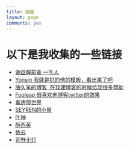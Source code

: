 ```yaml
---
title: 链接
layout: page
comments: yes
---
```


# 以下是我收集的一些链接  
  
  
- <a href="http://yihui.name/cn/" target="_blank">谢益辉前辈 一牛人</a>
- <a href="http://yonsm.net/" target="_blank">Yonsm 我就是扒的他的模板，看出来了吧 </a>
- <a href="http://tangjiujun.github.io/" target="_blank"> 唐久军的博客 ,在我建博客的时候给我很多帮助</a>
- <a href="http://blog.fooleap.org/" target="_blank">Fooleap 很喜欢他博客twitter的效果</a>
- <a href="http://kantou.tk/" target="_blank"> 看透那世界 </a>
- <a href="http://sann.me/" target="_blank"> SEYREN的小屋 </a>
- <a href="http://xwyam.github.com/" target="_blank"> 叶神 </a>
- <a href="http://www.imsuzie.com" target="_blank"> 酥西黄 </a>
- <a href="http://lilydjwg.is-programmer.com/" target="_blank"> 依云 </a>
- <a href="http://ihacklog.com/" target="_blank"> 荒野无灯 </a>
